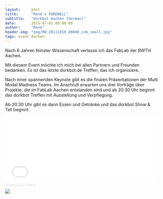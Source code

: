 ```yaml
---
layout:     post
title:      "René's FAREWELL"
subtitle:   "dorkbot Aachen [German]"
date:       2015-07-01 08:00:00
author:     "René"
header-img: "img/RW_20111019_d0040_co6_small.jpg"
tags: event Aachen
---
```

<p>Nach 6 Jahren feinster Wissenschaft verlasse ich das FabLab der RWTH Aachen.</p>
<p>Mit diesem Event m&ouml;chte ich mich bei allen Partnern und Freunden bedanken. Es ist das letzte dorkbot.de Treffen, das ich organisiere.&nbsp;</p>
<p>Nach einer spannenden Keynote gibt es die finalen Pr&auml;sentationen der Multi Modal Madness Teams. Im Anschlu&szlig; erwarten uns drei Vortr&auml;ge &uuml;ber Projekte, die im FabLab Aachen entstanden sind und ab 20:30 Uhr beginnt das dorkbot Treffen mit Ausstellung und Verpflegung.</p>
<p>Ab 20:30 Uhr gibt es dann Essen und Getr&auml;nke und das dorkbot Show &amp; Tell beginnt.</p>
<div style="width:100%; text-align:left;" ><iframe  src="//eventbrite.com/tickets-external?eid=17499366075&ref=etckt" frameborder="0" height="214" width="100%" vspace="0" hspace="0" marginheight="5" marginwidth="5" scrolling="auto" allowtransparency="true"></iframe><div style="font-family:Helvetica, Arial; font-size:10px; padding:5px 0 5px; margin:2px; width:100%; text-align:left;" ><a class="powered-by-eb" style="color: #dddddd; text-decoration: none;" target="_blank" href="http://www.eventbrite.com/r/etckt">Powered by Eventbrite</a></div></div>

<img src="{{ site.baseurl }}/img/farewell_poster.jpg">
